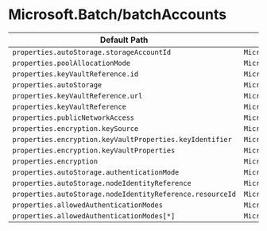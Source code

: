# Microsoft.Batch/batchAccounts

| Default Path | Alias |
|---|---|
| `properties.autoStorage.storageAccountId` | `Microsoft.Batch/batchAccounts/autoStorage.storageAccountId` |
| `properties.poolAllocationMode` | `Microsoft.Batch/batchAccounts/poolAllocationMode` |
| `properties.keyVaultReference.id` | `Microsoft.Batch/batchAccounts/keyVaultReference.id` |
| `properties.autoStorage` | `Microsoft.Batch/batchAccounts/autoStorage` |
| `properties.keyVaultReference.url` | `Microsoft.Batch/batchAccounts/keyVaultReference.url` |
| `properties.keyVaultReference` | `Microsoft.Batch/batchAccounts/keyVaultReference` |
| `properties.publicNetworkAccess` | `Microsoft.Batch/batchAccounts/publicNetworkAccess` |
| `properties.encryption.keySource` | `Microsoft.Batch/batchAccounts/encryption.keySource` |
| `properties.encryption.keyVaultProperties.keyIdentifier` | `Microsoft.Batch/batchAccounts/encryption.keyVaultProperties.keyIdentifier` |
| `properties.encryption.keyVaultProperties` | `Microsoft.Batch/batchAccounts/encryption.keyVaultProperties` |
| `properties.encryption` | `Microsoft.Batch/batchAccounts/encryption` |
| `properties.autoStorage.authenticationMode` | `Microsoft.Batch/batchAccounts/autoStorage.authenticationMode` |
| `properties.autoStorage.nodeIdentityReference` | `Microsoft.Batch/batchAccounts/autoStorage.nodeIdentityReference` |
| `properties.autoStorage.nodeIdentityReference.resourceId` | `Microsoft.Batch/batchAccounts/autoStorage.nodeIdentityReference.resourceId` |
| `properties.allowedAuthenticationModes` | `Microsoft.Batch/batchAccounts/allowedAuthenticationModes` |
| `properties.allowedAuthenticationModes[*]` | `Microsoft.Batch/batchAccounts/allowedAuthenticationModes[*]` |

